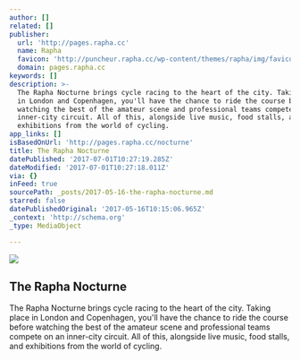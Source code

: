 ```yaml
---
author: []
related: []
publisher:
  url: 'http://pages.rapha.cc'
  name: Rapha
  favicon: 'http://puncheur.rapha.cc/wp-content/themes/rapha/img/favicon.ico'
  domain: pages.rapha.cc
keywords: []
description: >-
  The Rapha Nocturne brings cycle racing to the heart of the city. Taking place
  in London and Copenhagen, you'll have the chance to ride the course before
  watching the best of the amateur scene and professional teams compete on an
  inner-city circuit. All of this, alongside live music, food stalls, and
  exhibitions from the world of cycling.
app_links: []
isBasedOnUrl: 'http://pages.rapha.cc/nocturne'
title: The Rapha Nocturne
datePublished: '2017-07-01T10:27:19.285Z'
dateModified: '2017-07-01T10:27:18.011Z'
via: {}
inFeed: true
sourcePath: _posts/2017-05-16-the-rapha-nocturne.md
starred: false
datePublishedOriginal: '2017-05-16T10:15:06.965Z'
_context: 'http://schema.org'
_type: MediaObject

---
```

<article style=""><img src="https://imgflo.herokuapp.com/graph/2b2431f8e7ba7b0/e2c566b3c36ff6cb5e57da315fc92dc6/noop.jpg?input=https%3A%2F%2Fpuncheur.rapha.cc%2Fwp-content%2Fuploads%2F2017%2F05%2FNocturne-hero.jpg" /><h1>The Rapha Nocturne</h1><p>The Rapha Nocturne brings cycle racing to the heart of the city. Taking place in London and Copenhagen, you'll have the chance to ride the course before watching the best of the amateur scene and professional teams compete on an inner-city circuit. All of this, alongside live music, food stalls, and exhibitions from the world of cycling.</p></article>